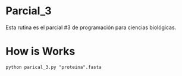 # Parcial_3

Esta rutina es el parcial #3 de programación para ciencias biológicas.

# How is Works 

    python parical_3.py "proteina".fasta  
